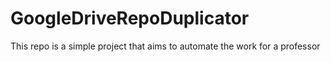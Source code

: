 # GoogleDriveRepoDuplicator
This repo is a simple project that aims to automate the work for a professor
